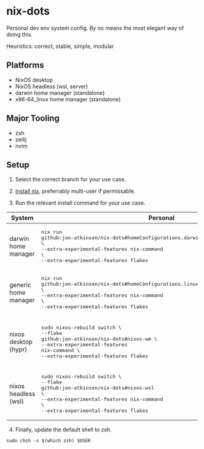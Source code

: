# nix-dots

Personal dev env system config. By no means the most elegant way of doing this.

Heuristics: correct, stable, simple, modular

## Platforms

- NixOS desktop
- NixOS headless (wsl, server)
- darwin home manager (standalone)
- x86-64_linux home manager (standalone)

## Major Tooling

- zsh
- zellij
- nvim

## Setup

1. Select the correct branch for your use case.

2. [Install nix](https://nixos.org/download/), preferrably multi-user if permissable.

3. Run the relevant install command for your use case.

| System               | Personal                                                                                                                                                                                        | Work                                                                                                                                                                                                      |
| -------------------- | ----------------------------------------------------------------------------------------------------------------------------------------------------------------------------------------------- | --------------------------------------------------------------------------------------------------------------------------------------------------------------------------------------------------------- |
| darwin home manager  | <pre>nix run github:jon-atkinson/nix-dots#homeConfigurations.darwin-personal.activationPackage \\<br>--extra-experimental-features nix-command \\<br>--extra-experimental-features flakes</pre> | <pre>nix run github:jon-atkinson/nix-dots#homeConfigurations.darwin-work.activationPackage \\<br>--extra-experimental-features nix-command \\<br>--extra-experimental-features flakes</pre>               |
| generic home manager | <pre>nix run github:jon-atkinson/nix-dots#homeConfigurations.linux-personal.activationPackage \\<br>--extra-experimental-features nix-command \\<br>--extra-experimental-features flakes</pre>  | <pre>nix run github:jon-atkinson/nix-dots#homeConfigurations.linux-work.activationPackage \\<br>--extra-experimental-features nix-command \\<br>--extra-experimental-features flakes</pre>                |
| nixos desktop (hypr) | <pre>sudo nixos-rebuild switch \\<br>--flake github:jon-atkinson/nix-dots#nixos-wm \\<br>--extra-experimental-features nix-command \\<br>--extra-experimental-features flakes</pre>             | <pre>sudo nixos-rebuild switch \\<br>--flake "github:jon-atkinson/nix-dots?ref=telemetry-free#nixos-wm" \\<br>--extra-experimental-features nix-command \\<br>--extra-experimental-features flakes</pre>  |
| nixos headless (wsl) | <pre>sudo nixos-rebuild switch \\<br>--flake github:jon-atkinson/nix-dots#nixos-wsl \\<br>--extra-experimental-features nix-command \\<br>--extra-experimental-features flakes</pre>            | <pre>sudo nixos-rebuild switch \\<br>--flake "github:jon-atkinson/nix-dots?ref=telemetry-free#nixos-wsl" \\<br>--extra-experimental-features nix-command \\<br>--extra-experimental-features flakes</pre> |

4. Finally, update the default shell to zsh.

```
sudo chsh -s $(which zsh) $USER
```
